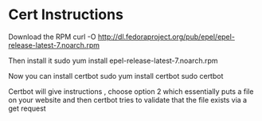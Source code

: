 # Cert Instructions

Download the RPM
	curl -O http://dl.fedoraproject.org/pub/epel/epel-release-latest-7.noarch.rpm

Then install it
	sudo yum install epel-release-latest-7.noarch.rpm
	
Now you can install certbot
	sudo yum install certbot
	sudo certbot

Certbot will give instructions , choose option 2 which essentially puts a file on your website and then certbot tries to validate that the file exists via a get request
